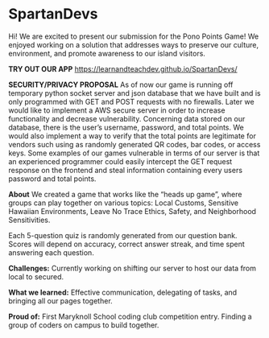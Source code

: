 # SpartanDevs

Hi!  We are excited to present our submission for the Pono Points Game!  We enjoyed working on a solution that addresses ways to preserve our culture, environment, and promote awareness to our island visitors. 

<b>TRY OUT OUR APP</b>
https://learnandteachdev.github.io/SpartanDevs/

<b>SECURITY/PRIVACY PROPOSAL</b>
As of now our game is running off temporary python socket server and json database that we have built and is only programmed with GET and POST requests with no firewalls. Later we would like to implement a AWS secure server in order to increase functionality and decrease vulnerability. Concerning data stored on our database, there is the user’s username, password, and total points. We would also implement a way to verify that the total points are legitimate for vendors such using as randomly generated QR codes, bar codes, or access keys. Some examples of our games vulnerable in terms of our server is that an experienced programmer could easily intercept the GET request response on the frontend and steal information containing every users password and total points.

<b>About</b>
We created a game that works like the “heads up game”, where groups can play together on various topics: Local Customs, Sensitive Hawaiian Environments, Leave No Trace Ethics, Safety, and Neighborhood Sensitivities. 

Each 5-question quiz is randomly generated from our question bank. Scores will depend on accuracy, correct answer streak, and time spent answering each question.

<b>Challenges:</b> Currently working on shifting our server to host our data from local to secured.

<b>What we learned:</b> Effective communication, delegating of tasks, and bringing all our pages together.

<b>Proud of:</b> First Maryknoll School coding club competition entry. Finding a group of coders on campus to build together.
